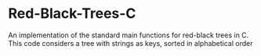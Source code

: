 # Red-Black-Trees-C
An implementation of the standard main functions for red-black trees in C.
This code considers a tree with strings as keys, sorted in alphabetical order
